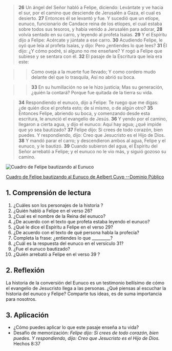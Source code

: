 
> **26** Un ángel del Señor habló a Felipe, diciendo: Levántate y ve hacia 
  el sur, por el camino que desciende de Jerusalén a Gaza, el cual es 
  desierto. 
  **27** Entonces él se levantó y fue. Y sucedió que un etíope, eunuco, 
  funcionario de Candace reina de los etíopes, el cual estaba sobre todos 
  sus tesoros, y había venido a Jerusalén para adorar, 
  **28** volvía sentado en su carro, y leyendo al profeta Isaías. 
  **29** Y el Espíritu dijo a Felipe: Acércate y júntate a ese carro. 
  **30** Acudiendo Felipe, le oyó que leía al profeta Isaías, y dijo: 
  Pero ¿entiendes lo que lees? 
  **31** Él dijo: ¿Y cómo podré, si alguno no me enseñare? Y rogó a Felipe 
  que subiese y se sentara con él. 
  **32** El pasaje de la Escritura que leía era este:

>> Como oveja a la muerte fue llevado;
   Y como cordero mudo delante del que lo trasquila,
   Así no abrió su boca.

>> **33** En su humillación no se le hizo justicia;
   Mas su generación, ¿quién la contará?
   Porque fue quitada de la tierra su vida.

> **34** Respondiendo el eunuco, dijo a Felipe: Te ruego que me digas: 
  ¿de quién dice el profeta esto; de sí mismo, o de algún otro? 
  **35** Entonces Felipe, abriendo su boca, y comenzando desde esta escritura,
  le anunció el evangelio de Jesús. 
  **36** Y yendo por el camino, llegaron a cierta agua, y dijo el eunuco: 
  Aquí hay agua; ¿qué impide que yo sea bautizado? 
  **37** Felipe dijo: Si crees de todo corazón, bien puedes. 
  Y respondiendo, dijo: Creo que Jesucristo es el Hijo de Dios. 
  **38** Y mandó parar el carro; y descendieron ambos al agua, Felipe 
  y el eunuco, y le bautizó. 
  **39** Cuando subieron del agua, el Espíritu del Señor arrebató a 
  Felipe; y el eunuco no le vio más, y siguió gozoso su camino.

![Cuadro de Felipe bautizando al Eunuco](/img/felipe_bautiza_eunuco.jpg "Cuadro
de Felipe bautizando al Eunuco")

[Cuadro de Felipe bautizando al Eunuco de Aelbert Cuyp --Dominio Público](https://picryl.com/media/aelbert-cuyp-saint-philip-baptising-the-ethiopian-eunuch-ntiii-ang-515655-a00e41)


## 1. Comprensión de lectura

1. ¿Cuáles son los personajes de la historia ?
2. ¿Quién habló a Felipe en el verso 26?  
3. ¿Cual es el nombre de la Reina del eunuco?
4. ¿De acuerdo con el texto que profeta estaba leyendo el eunuco?
5. ¿Qué le dice el Espíritu a Felipe en el verso 29?
6. ¿De acuerdo con el texto de qué persona habla la profecía? 
7. Completa la frase:  ¿entiendes lo que _________?
8. ¿Cuál es la respuesta del eunuco en el versículo 31?
9. ¿Fue el eunuco bautizado?
10. ¿Quién arrebató a Felipe en el verso 39 ?

## 2. Reflexión

La historia de la conversión del Eunuco es un testimonio bellísimo de 
cómo el evangelio de Jesucristo  llega a las personas. ¿Qué piensas al 
escuchar la historia del eunuco y Felipe? Comparte tus ideas,  es de 
suma importancia para nosotros.   

## 3. Aplicación

* ¿Cómo puedes aplicar lo que este pasaje enseña a tu vida?
* Desafío de memorización: _Felipe dijo: Si crees de todo corazón, bien puedes. Y respondiendo, dijo: Creo que Jesucristo es el Hijo de Dios._ Hechos 8:37
